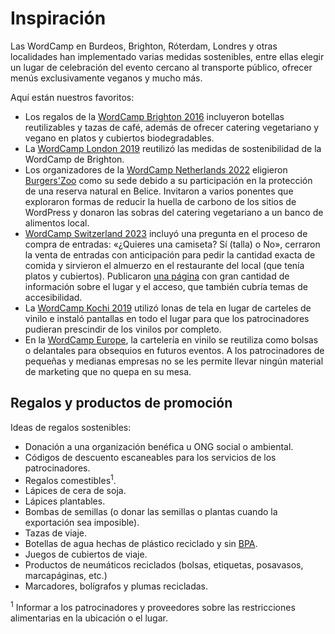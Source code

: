 # Inspiración

Las WordCamp en Burdeos, Brighton, Róterdam, Londres y otras localidades han implementado varias medidas sostenibles, entre ellas elegir un lugar de celebración del evento cercano al transporte público, ofrecer menús exclusivamente veganos y mucho más.

Aquí están nuestros favoritos:
- Los regalos de la [WordCamp Brighton 2016](https://brighton.wordcamp.org/2016/) incluyeron botellas reutilizables y tazas de café, además de ofrecer catering vegetariano y vegano en platos y cubiertos biodegradables.
- La [WordCamp London 2019](https://london.wordcamp.org/2019/) reutilizó las medidas de sostenibilidad de la WordCamp de Brighton.
- Los organizadores de la [WordCamp Netherlands 2022](https://netherlands.wordcamp.org/2022/) eligieron [Burgers'Zoo](https://www.burgerszoo.com/) como su sede debido a su participación en la protección de una reserva natural en Belice. Invitaron a varios ponentes que exploraron formas de reducir la huella de carbono de los sitios de WordPress y donaron las sobras del catering vegetariano a un banco de alimentos local.
- [WordCamp Switzerland 2023](https://switzerland.wordcamp.org/2023/) incluyó una pregunta en el proceso de compra de entradas: «¿Quieres una camiseta? Sí (talla) o No», cerraron la venta de entradas con anticipación para pedir la cantidad exacta de comida y sirvieron el almuerzo en el restaurante del local (que tenía platos y cubiertos). Publicaron [una página](https://switzerland.wordcamp.org/2023/venue-and-access/) con gran cantidad de información sobre el lugar y el acceso, que también cubría temas de accesibilidad.
- La [WordCamp Kochi 2019](https://kochi.wordcamp.org/2019/gearing-up-for-an-an-eco-friendly-wordcamp-kochi/) utilizó lonas de tela en lugar de carteles de vinilo e instaló pantallas en todo el lugar para que los patrocinadores pudieran prescindir de los vinilos por completo.
- En la [WordCamp Europe](https://europe.wordcamp.org/), la cartelería en vinilo se reutiliza como bolsas o delantales para obsequios en futuros eventos. A los patrocinadores de pequeñas y medianas empresas no se les permite llevar ningún material de marketing que no quepa en su mesa.

## Regalos y productos de promoción

Ideas de regalos sostenibles:
- Donación a una organización benéfica u ONG social o ambiental.
- Códigos de descuento escaneables para los servicios de los patrocinadores.
- Regalos comestibles<sup>1</sup>.
- Lápices de cera de soja.
- Lápices plantables.
- Bombas de semillas (o donar las semillas o plantas cuando la exportación sea imposible).
- Tazas de viaje.
- Botellas de agua hechas de plástico reciclado y sin [BPA](https://es.wikipedia.org/wiki/Bisfenol_A).
- Juegos de cubiertos de viaje.
- Productos de neumáticos reciclados (bolsas, etiquetas, posavasos, marcapáginas, etc.)
- Marcadores, bolígrafos y plumas recicladas.

<sup>1</sup> Informar a los patrocinadores y proveedores sobre las restricciones alimentarias en la ubicación o el lugar.